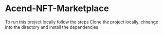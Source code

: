 # Acend-NFT-Marketplace
To run this project locally follow the steps
Clone the project locally, chhange into the directory and install the dependencies
